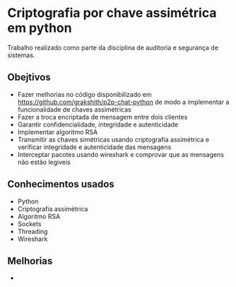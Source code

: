 # Criptografia por chave assimétrica em python
 
  Trabalho realizado como parte da disciplina de auditoria e segurança de sistemas.
 
## Obejtivos
* Fazer melhorias no código disponibilizado em https://github.com/grakshith/p2p-chat-python de modo a implementar a funcionalidade de chaves assimétricas
* Fazer a troca encriptada de mensagem entre dois clientes
* Garantir confidencialidade, integridade e autenticidade
* Implementar algoritmo RSA
* Transmitir as chaves simétricas usando criptografia assimétrica e verificar integridade e autenticidade das mensagens
* Interceptar pacotes usando wireshark e comprovar que as mensagens não estão legíveis   
  
## Conhecimentos usados
* Python
* Criptografia assimétrica
* Algoritmo RSA
* Sockets 
* Threading
* Wireshark

## Melhorias
* 
